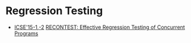 # Regression Testing

* [ICSE'15-1](https://dblp.org/db/conf/icse/icse2015-1.html),[-2](ICSE'15) [RECONTEST: Effective Regression Testing of Concurrent Programs](https://scholar.google.com/scholar?q=RECONTEST%3A+Effective+Regression+Testing+of+Concurrent+Programs)
